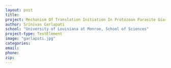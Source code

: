 ```yaml
---
layout: post
title:
project: Mechanism Of Translation Initiation In Protozoan Parasite Giardia Lamblia
author: Srinivas Garlapati
school: "University of Louisiana at Monroe, School of Sciences"
project-type: TestElement
image: "garlapati.jpg"
categories:
email:
phone:
zip:
---
```

<!--
name,school,project,image



,,,chiu.jpg
,,,defreece.jpg
,",,feng.jpg
,,,findley.jpg
,,,
,,,
Rebecca Giorno-McConnell,"Louisiana Tech University, Biological Sciences & Center for Biomedical Engineering and Rehabilitation Sciences",Spore Outer Structures&colon; Contribution to Germination Heterogeneity,giorno.jpg
Chris R. Gissendanner,"University of Louisiana at Monroe, College of Pharmacy, Department of Basic Pharmaceutical Sciences",NR4A Regulation Of Organ Morphogenesis,gissendanner.jpg
Kinesha Harris,Southern University and A&amp;M College,Identification And Characterization Of Kola Acuminate (Bizzy Nut)-Specific Biomarkers For Prostate Cancer Prevention,harris.png
Thomas Huckaba,"Xavier University of Louisiana, Department of Biology",Mechanistic Analysis Of Kifsa Mutations That Cause Hereditary Spastic Paraplegia,huckaba.jpg
Keith Jackson,"University of Louisiana at Monroe, College of Pharmacy, School of Basic Pharmaceutical and Toxicological Sciences",Role Of Heme Oxygenase In The Renal Control Of Hypertension,jackson.jpg
Amal Khalil Kaddoumi,"University of Louisiana at Monroe, College of Pharmacy",Targeting Beta Amyloid Clearance As Therapeutic Approach For Alzheimer's Disease,kaddoumi.png
Hye-Young Kim,"Southeastern Louisiana University, Department of Chemistry and Physics",Large-scale atomistic simulation for novel self-assembled drug delivery vehicles,kim.jpg
Yong-Yu Liu,"University of Louisiana at Monroe, College of Pharmacy",Epigenetic Effects Of Ceramide Glycosylation And Drug-Resistant Cancer Stem Cell,liu.jpg
Elahe Mahdavian,"Louisiana State University in Shreveport, Department of Computer Science",Development Of Novel Anti-Cancer Agents,mahdavian.jpg
Eduardo Martinez-Ceballos,"Southern University and A&amp;M College, Department of Pathobiological Science",Regulation Of Mouse ES Cell Differentiation Into Neurons By Hoxa1,martinez.jpg
Harris McFerrin,"Xavier University of Louisiana, Department of Biology",Inhibition Of Hsv-1 Associated Ocular Neovascularization By Antiangiogenic Agents,mcferrin.jpg
David Mills,"Louisiana Tech University, Biological Sciences & Center for Biomedical Engineering and Rehabilitation Sciences",Instrumentation in Support of a New 3D Printing Lab,PIs/MillsD.jpg
Teresa Murray,"Louisiana Tech University, Department of Biomedical Engineering",Newly Discovered Neural Receptor's Role In A_1-42 Pathogenesis Of Alzheimer's Disease,murray.jpg
Sami Nazzal,"University of Louisiana at Monroe, School of Pharmacy",Cytotoxicity Of Tocotrienol Nanoemulsions Loaded With Paclitaxel/Gemcitabine Pufa,nazzal.jpg
Scott Poh,"Louisiana Tech University, Center for Biomedical Engineering and Rehabilitation Sciences, Chemistry, Institute for Micromanufacturing, Molecular Science and Nanotechnology, Nanosystems Engineering",Targeting of Macrophages in Inflammation With Thermosensitive Biopolymers,PIs/scott.jpg
Adarsh Radadia,Louisiana Tech University,Point-Of-Care Microelectronic Diagnostics For Early Phase Rickettsial Infections,radadia.jpg
Seetharama D Satyanarayanajois,"University of Louisiana at Monroe, College of Pharmacy",Role Of Extracellular Domain IV Of HER2 Protein In Cell Signaling,satyanarayanajois.png
Brian Salvatore,"Louisiana State University, Shreveport, Department of Chemistry and Physics","Design and Synthesis of Novel Polyphenol Cancer Therapeutics, Maximizing ADMET Properties and the Regulation of Cell-Signaling Cross-Talk",salvatore.jpg
Prerna Sethi Dua,"Louisiana Tech University, Department of Health Information Management",Rule-Based Data Mining For Knowledge Discovery In Alzheimer's Disease Using Microarray Databases,sethi.jpg
Maureen Shuh,"Xavier University, College of Pharmacy",The Molecular Mechanisms Of Adult T Cell Leukemia Induction By HTLV-I Tax,shuh.jpg
Jayalakshmi Sridhar,"Xavier University of Louisiana, Department of Chemistry",Development of Casein Kinase 1 inhibitors as therapeutics for Alzheimer's disease,sridhar.jpg
Tara Williams-Hart,"Louisiana State University in Shreveport, Department of Biological Sciences",Assessment Of The Molecular Target Of Fusarochromanone And Its Analogues,williams.jpg
Shizhong Yang,"Southern University and A&amp;M College, Department of Computer Science",Molecular Dynamics Simulation On The Interaction Between Domain I Of GK And Extracellular Domain IV Of UL20,yang.jpg
Kun Zhang,"Xavier University, Department of Computer Science",Enhancement Of MicroRNA Research Through Bioinformatics Tool Development,zhang.jpg
 -->
